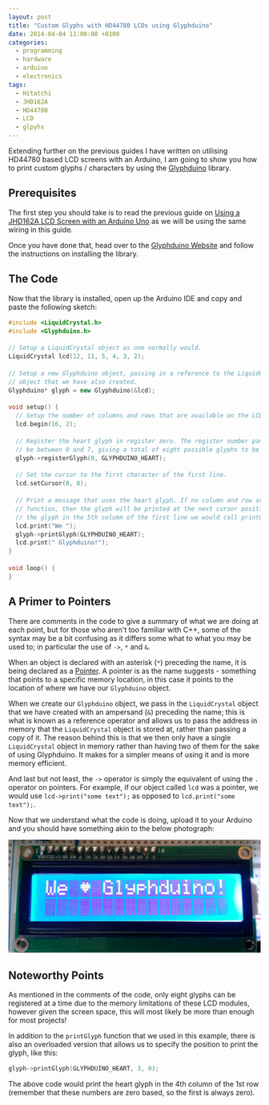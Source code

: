 ```yaml
---
layout: post
title: "Custom Glyphs with HD44780 LCDs using Glyphduino"
date: 2014-04-04 11:00:00 +0100
categories:
  - programming
  - hardware
  - arduino
  - electronics
tags:
  - Hitatchi
  - JHD162A
  - HD44780
  - LCD
  - glpyhs
---
```

Extending further on the previous guides I have written on utilising HD44780 based LCD screens with an Arduino, I am going to show you how to print custom glyphs / characters by using the [Glyphduino](http://rastating.github.io/Glyphduino/) library.

## Prerequisites

The first step you should take is to read the previous guide on [Using a JHD162A LCD Screen with an Arduino Uno](http://blog.rastating.com/using-a-jhd162a-lcd-screen-with-an-arduino-uno/) as we will be using the same wiring in this guide.

Once you have done that, head over to the [Glyphduino Website](http://rastating.github.io/Glyphduino/) and follow the instructions on installing the library.

## The Code

Now that the library is installed, open up the Arduino IDE and copy and paste the following sketch:

```cpp
#include <LiquidCrystal.h>
#include <Glyphduino.h>

// Setup a LiquidCrystal object as one normally would.
LiquidCrystal lcd(12, 11, 5, 4, 3, 2);

// Setup a new Glyphduino object, passing in a reference to the LiquidCrystal
// object that we have also created.
Glyphduino* glyph = new Glyphduino(&lcd);

void setup() {
  // Setup the number of columns and rows that are available on the LCD.
  lcd.begin(16, 2);

  // Register the heart glyph in register zero. The register number passed to this function must
  // be between 0 and 7, giving a total of eight possible glyphs to be registered at any one time.
  glyph->registerGlyph(0, GLYPHDUINO_HEART);

  // Set the cursor to the first character of the first line.
  lcd.setCursor(0, 0);

  // Print a message that uses the heart glyph. If no column and row are passed to the printGlyph
  // function, then the glyph will be printed at the next cursor position. If we wanted to print
  // the glyph in the 5th column of the first line we would call printGlyph(GLYPHDUINO_HEART, 4, 0);
  lcd.print("We ");
  glyph->printGlyph(GLYPHDUINO_HEART);
  lcd.print(" Glyphduino!");
}

void loop() {
}
```

## A Primer to Pointers

There are comments in the code to give a summary of what we are doing at each point, but for those who aren't too familiar with C++, some of the syntax may be a bit confusing as it differs some what to what you may be used to; in particular the use of `->`, `*` and `&`.

When an object is declared with an asterisk (`*`) preceding the name, it is being declared as a [Pointer](http://en.wikipedia.org/wiki/Pointer_(computer_programming)). A pointer is as the name suggests - something that points to a specific memory location, in this case it points to the location of where we have our `Glyphduino` object.

When we create our `Glyphduino` object, we pass in the `LiquidCrystal` object that we have created with an ampersand (`&`) preceding the name; this is what is known as a reference operator and allows us to pass the address in memory that the `LiquidCrystal` object is stored at, rather than passing a copy of it. The reason behind this is that we then only have a single `LiquidCrystal` object in memory rather than having two of them for the sake of using Glyphduino. It makes for a simpler means of using it and is more memory efficient.

And last but not least, the `->` operator is simply the equivalent of using the `.` operator on pointers. For example, if our object called `lcd` was a pointer, we would use `lcd->print("some text");` as opposed to `lcd.print("some text");`.

Now that we understand what the code is doing, upload it to your Arduino and you should have something akin to the below photograph:

![](/assets/images/custom-glyphs-with-hd44780-lcds-using-glyphduino/glyphduino_example_1_.jpg)

## Noteworthy Points

As mentioned in the comments of the code, only eight glyphs can be registered at a time due to the memory limitations of these LCD modules, however given the screen space, this will most likely be more than enough for most projects!

In addition to the `printGlyph` function that we used in this example, there is also an overloaded version that allows us to specify the position to print the glyph, like this:

```cpp
glyph->printGlyph(GLYPHDUINO_HEART, 3, 0);
```

The above code would print the heart glyph in the 4th column of the 1st row (remember that these numbers are zero based, so the first is always zero).
